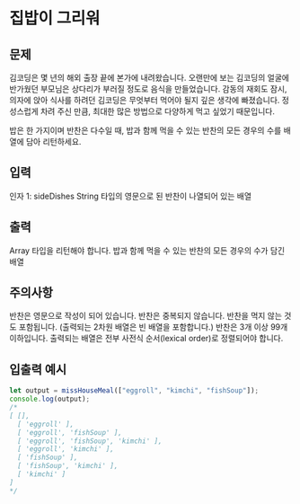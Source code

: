 # 집밥이 그리워

## 문제

김코딩은 몇 년의 해외 출장 끝에 본가에 내려왔습니다. 오랜만에 보는 김코딩의 얼굴에 반가웠던 부모님은 상다리가 부러질 정도로 음식을 만들었습니다. 감동의 재회도 잠시, 의자에 앉아 식사를 하려던 김코딩은 무엇부터 먹어야 될지 깊은 생각에 빠졌습니다. 정성스럽게 차려 주신 만큼, 최대한 많은 방법으로 다양하게 먹고 싶었기 때문입니다.

밥은 한 가지이며 반찬은 다수일 때, 밥과 함께 먹을 수 있는 반찬의 모든 경우의 수를 배열에 담아 리턴하세요.

## 입력

인자 1: sideDishes
String 타입의 영문으로 된 반찬이 나열되어 있는 배열

## 출력

Array 타입을 리턴해야 합니다.
밥과 함께 먹을 수 있는 반찬의 모든 경우의 수가 담긴 배열

## 주의사항

반찬은 영문으로 작성이 되어 있습니다.
반찬은 중복되지 않습니다.
반찬을 먹지 않는 것도 포함됩니다. (출력되는 2차원 배열은 빈 배열을 포함합니다.)
반찬은 3개 이상 99개 이하입니다.
출력되는 배열은 전부 사전식 순서(lexical order)로 정렬되어야 합니다.

## 입출력 예시

```js
let output = missHouseMeal(["eggroll", "kimchi", "fishSoup"]);
console.log(output);
/*
[ [], 
  [ 'eggroll' ], 
  [ 'eggroll', 'fishSoup' ], 
  [ 'eggroll', 'fishSoup', 'kimchi' ], 
  [ 'eggroll', 'kimchi' ], 
  [ 'fishSoup' ], 
  [ 'fishSoup', 'kimchi' ], 
  [ 'kimchi' ]
] 
*/
```
